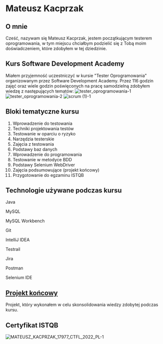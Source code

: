 # Mateusz Kacprzak
## O mnie
Cześć, nazywam się Mateusz Kacprzak, jestem początkującym testerem oprogramowania, w tym miejscu chciałbym podzielić się z Tobą moim doświadczeniem, które zdobyłem w tej dziedzinie.
## Kurs Software Development Academy
Miałem przyjemność uczestniczyć w kursie "Tester Oprogramowania" organizowanym przez Software Development Academy. Przez 116 godzin zajęć oraz wiele godzin poświęconych na pracę samodzielną zdobyłem wiedzę z następujących tematów:
![tester_oprogramowania-1](https://user-images.githubusercontent.com/96202468/165758992-2c2ad996-ced4-4b6c-a5f6-4f712b2e7ab2.jpg)
![tester_oprogramowania-2](https://user-images.githubusercontent.com/96202468/165759055-b67dbdeb-50d4-45fe-8e9f-f1f5ac4c3238.jpg)
![scrum (1)-1](https://user-images.githubusercontent.com/96202468/165762970-0b554100-fa2f-4097-b2ea-135f7e2bf7c4.jpg)

## Bloki tematyczne kursu
1. Wprowadzenie do testowania
2. Techniki projektowania testów
3. Testowanie w oparciu o ryzyko
4. Narzędzia testerskie
5. Zajęcia z testowania
6. Podstawy baz danych
7. Wprowadzenie do programowania
8. Testowanie w metodyce BDD
9. Podstawy Selenium WebDriver
10. Zajęcia podsumowujące (projekt końcowy)
11. Przygotowanie do egzaminu ISTQB

## Technologie używane podczas kursu
Java

MySQL

MySQL Workbench

Git

IntelliJ IDEA

Testrail

Jira

Postman

Selenium IDE

## [Projekt końcowy](https://github.com/Mateusz1310/Final-Project)
Projekt, który wykonałem w celu skonsolidowania wiedzy zdobytej podczas kursu.

## Certyfikat ISTQB

![MATEUSZ_KACPRZAK_17977_CTFL_2022_PL-1](https://user-images.githubusercontent.com/96202468/165761241-229953c3-42d5-40b7-b74b-ff122314bab5.jpg)
